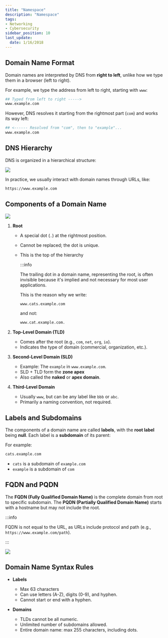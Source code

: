 ```yaml
---
title: "Namespace"
description: "Namespace"
tags: 
- Networking
- Cybersecurity
sidebar_position: 10
last_update:
  date: 1/16/2018
---
```




## Domain Name Format 

Domain names are interpreted by DNS from **right to left**, unlike how we type them in a browser (left to right).

For example, we type the address from left to right, starting with `www`:

```bash
## Typed from left to right -----> 
www.example.com
```

However, DNS resolves it starting from the rightmost part (`com`) and works its way left:

```bash
## <------ Resolved from "com", then to "example"...
www.example.com
```


## DNS Hierarchy 

DNS is organized in a hierarchical structure:

<div class="img-center"> 

![](/img/docs/dns-hierarchy.png)

</div>

In practice, we usually interact with domain names through URLs, like:

```bash
https://www.example.com
```


## Components of a Domain Name


<div class="img-center"> 

![](/img/docs/all-things-network-basics-dns.png)

</div>


1. **Root**

   - A special dot (`.`) at the rightmost position.
   - Cannot be replaced; the dot is unique.
   - This is the top of the hierarchy 

      :::info 

      The trailing dot in a domain name, representing the root, is often invisible because it's implied and not necessary for most user applications.

      This is the reason why we write:

      ```bash
      www.cats.example.com  
      ```

      and not:

      ```bash
      www.cat.example.com. 
      ```

2. **Top-Level Domain (TLD)**

   - Comes after the root (e.g., `com`, `net`, `org`, `io`).
   - Indicates the type of domain (commercial, organization, etc.).

3. **Second-Level Domain (SLD)**

   - Example: The `example` in `www.example.com`.
   - SLD + TLD form the **zone apex**
   - Also called the **naked** or **apex domain**.

4. **Third-Level Domain**

   - Usually `www`, but can be any label like `bbb` or `abc`.
   - Primarily a naming convention, not required.

## Labels and Subdomains

The components of a domain name are called **labels**, with the **root label** being **null**. Each label is a **subdomain** of its parent:

For example:

```bash
cats.example.com 
```

- `cats` is a subdomain of `example.com`
- `example` is a subdomain of `com`

## FQDN and PQDN

The **FQDN (Fully Qualified Domain Name)** is the complete domain from root to specific subdomain.
The **PQDN (Partially Qualified Domain Name)** starts with a hostname but may not include the root.

:::info 

FQDN is not equal to the URL, as URLs include protocol and path (e.g., `https://www.example.com/path`).

:::


<div class="img-center"> 

![](/img/docs/all-things-network-basics-dns-long-dns.png)

</div>



## Domain Name Syntax Rules

- **Labels**
  - Max 63 characters
  - Can use letters (A-Z), digits (0-9), and hyphen.
  - Cannot start or end with a hyphen.

- **Domains**
  - TLDs cannot be all numeric.
  - Unlimited number of subdomains allowed.
  - Entire domain name: max 255 characters, including dots.
